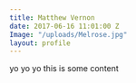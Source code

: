 ```yaml
---
title: Matthew Vernon
date: 2017-06-16 11:01:00 Z
Image: "/uploads/Melrose.jpg"
layout: profile
---
```


yo yo yo this is some content
